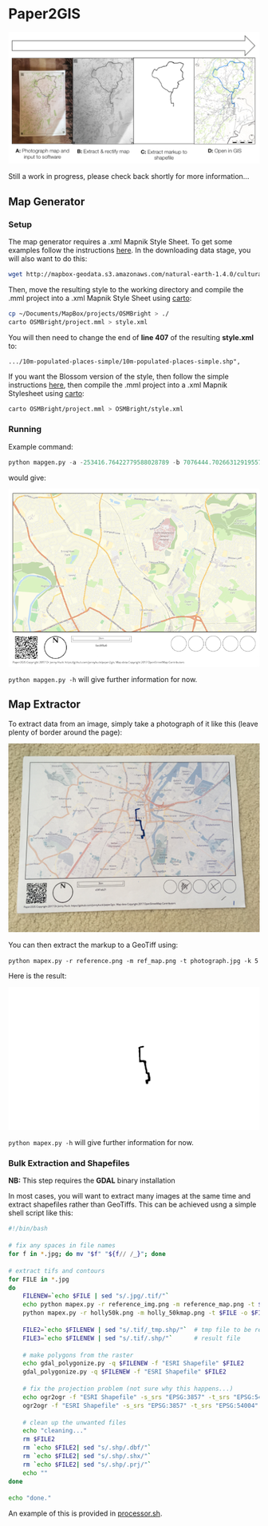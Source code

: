 # Paper2GIS

![](images/howitworks.png)

Still a work in progress, please check back shortly for more information...

## Map Generator

### Setup

The map generator requires a .xml Mapnik Style Sheet. To get some examples follow the instructions [here](https://tilemill-project.github.io/tilemill/docs/guides/osm-bright-mac-quickstart/). In the downloading data stage, you will also want to do this:

```sh
wget http://mapbox-geodata.s3.amazonaws.com/natural-earth-1.4.0/cultural/10m-populated-places-simple.zip
```

Then, move the resulting style to the working directory and compile the .mml project into a .xml Mapnik Style Sheet using [carto](https://github.com/mapbox/carto):

```sh
cp ~/Documents/MapBox/projects/OSMBright > ./
carto OSMBright/project.mml > style.xml
```

You will then need to change the end of **line 407** of the resulting **style.xml** to:

```
.../10m-populated-places-simple/10m-populated-places-simple.shp", 
```

If you want the Blossom version of the style, then follow the simple instructions [here](https://github.com/stekhn/blossom), then compile the .mml project into a .xml Mapnik Stylesheet using [carto](https://github.com/mapbox/carto):

```sh
carto OSMBright/project.mml > OSMBright/style.xml
```

### Running

Example command:

```python
python mapgen.py -a -253416.76422779588028789 -b 7076444.70266312919557095 -c -244881.40985959535464644 -d 7080278.71288163959980011 -e 27700 -f out.png
```

would give:

![example Paper2GIS map](images/out.png)

`python mapgen.py -h` will give further information for now.

## Map Extractor

To extract data from an image, simply take a photograph of it like this (leave plenty of border around the page):

![example of marked up image](images/photo.jpg)

You can then extract the markup to a GeoTiff using:

`python mapex.py -r reference.png -m ref_map.png -t photograph.jpg -k 5`

Here is the result:

![resulting geotiff](images/diff.png)

`python mapex.py -h` will give further information for now.

### Bulk Extraction and Shapefiles
**NB:** This step requires the **GDAL** binary installation

In most cases, you will want to extract many images at the same time and extract shapefiles rather than GeoTiffs. This can be achieved usng a simple shell script like this:

```bash
#!/bin/bash

# fix any spaces in file names
for f in *.jpg; do mv "$f" "${f// /_}"; done
 
# extract tifs and contours
for FILE in *.jpg
do
	FILENEW=`echo $FILE | sed "s/.jpg/.tif/"`
	echo python mapex.py -r reference_img.png -m reference_map.png -t $FILE -o $FILENEW -k 5 -b 30 -l 0.1 -c 90
	python mapex.py -r holly50k.png -m holly_50kmap.png -t $FILE -o $FILENEW -k 5 -b 30 -l 0.1 -c 90

	FILE2=`echo $FILENEW | sed "s/.tif/_tmp.shp/"`  # tmp file to be reprojected then deleted
	FILE3=`echo $FILENEW | sed "s/.tif/.shp/"` 		# result file

	# make polygons from the raster
	echo gdal_polygonize.py -q $FILENEW -f "ESRI Shapefile" $FILE2
	gdal_polygonize.py -q $FILENEW -f "ESRI Shapefile" $FILE2

	# fix the projection problem (not sure why this happens...)
	echo ogr2ogr -f "ESRI Shapefile" -s_srs "EPSG:3857" -t_srs "EPSG:54004" -overwrite  -where "DN = 0" $FILE3 $FILE2
	ogr2ogr -f "ESRI Shapefile" -s_srs "EPSG:3857" -t_srs "EPSG:54004" -overwrite -where "DN = 0" $FILE3 $FILE2

	# clean up the unwanted files
	echo "cleaning..."
	rm $FILE2
	rm `echo $FILE2| sed "s/.shp/.dbf/"`
	rm `echo $FILE2| sed "s/.shp/.shx/"`
	rm `echo $FILE2| sed "s/.shp/.prj/"`
	echo ""
done

echo "done."
```

An example of this is provided in [processor.sh](./processor.sh).